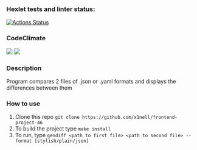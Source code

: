 ### Hexlet tests and linter status:
[![Actions Status](https://github.com/x1nell/frontend-project-46/workflows/hexlet-check/badge.svg)](https://github.com/x1nell/frontend-project-46/actions)

### CodeClimate

<a href="https://codeclimate.com/github/x1nell/frontend-project-46/maintainability"><img src="https://api.codeclimate.com/v1/badges/c51c59369c4d9a6e4284/maintainability" /></a>
<a href="https://codeclimate.com/github/x1nell/frontend-project-46/test_coverage"><img src="https://api.codeclimate.com/v1/badges/c51c59369c4d9a6e4284/test_coverage" /></a>

### Description

Program compares 2 files of .json or .yaml formats and displays the differences between them

### How to use

1. Clone this repo `git clone https://github.com/x1nell/frontend-project-46`
2. To build the project type `make install`
3. To run, type `gendiff <path to first file> <path to second file> --format [stylish/plain/json]`
